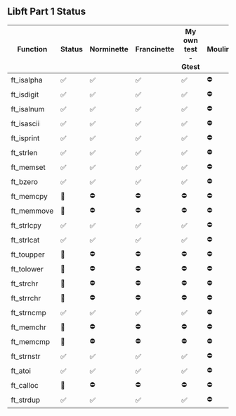 
## Libft Part 1 Status
| Function | Status | Norminette | Francinette | My own test - Gtest | Moulinette
| --- | --- | --- | --- |--- | --- |
| ft_isalpha | ✅ | ✅ | ✅ | ✅ | ⛔️ |
| ft_isdigit | ✅ | ✅ | ✅ | ✅ | ⛔️ |
| ft_isalnum | ✅ | ✅ | ✅ | ✅ | ⛔️ |
| ft_isascii | ✅ | ✅ | ✅ | ✅ | ⛔️ |
| ft_isprint | ✅ | ✅ | ✅ | ✅ | ⛔️ |
| ft_strlen | ✅ | ✅ | ✅ | ✅ | ⛔️ |
| ft_memset | ✅ | ✅ | ✅ | ✅ | ⛔️ |
| ft_bzero | ✅ | ✅ | ✅ | ✅ | ⛔️ |
| ft_memcpy | 🔨 | ⛔️ | ⛔️ | ⛔️ | ⛔️ |
| ft_memmove | 🔨 | ⛔️ | ⛔️ | ⛔️ | ⛔️ |
| ft_strlcpy | ✅ | ✅ | ✅ | ✅ | ⛔️ |
| ft_strlcat | ✅ | ✅ | ✅ | ✅ | ⛔️ |
| ft_toupper | 🔨 | ⛔️ | ⛔️ | ⛔️ | ⛔️ |
| ft_tolower | 🔨 | ⛔️ | ⛔️ | ⛔️ | ⛔️ |
| ft_strchr | 🔨 | ⛔️ | ⛔️ | ⛔️ | ⛔️ |
| ft_strrchr | 🔨 | ⛔️ | ⛔️ | ⛔️ | ⛔️ |
| ft_strncmp | ✅ | ✅ | ✅ | ✅ | ⛔️ |
| ft_memchr | 🔨 | ⛔️ | ⛔️ | ⛔️ | ⛔️ |
| ft_memcmp | 🔨 | ⛔️ | ⛔️ | ⛔️ | ⛔️ |
| ft_strnstr | ✅ | ✅ | ✅ | ✅ | ⛔️ |
| ft_atoi | ✅ | ✅ | ✅ | ✅ | ⛔️ |
| ft_calloc | 🔨 | ⛔️ | ⛔️ | ⛔️ | ⛔️ |
| ft_strdup | ✅ | ✅ | ✅ | ✅ | ⛔️ |
